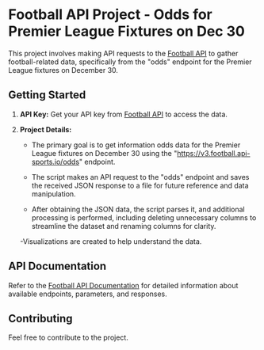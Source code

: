 # Football API Project - Odds for Premier League Fixtures on Dec 30

This project involves making API requests to the [Football API](https://www.api-football.com/) to gather football-related data, specifically from the "odds" endpoint for the Premier League fixtures on December 30.

## Getting Started

1. **API Key:**
   Get your API key from [Football API](https://www.api-sports.io/) to access the data.

2. **Project Details:**
   - The primary goal is to get information odds data for the Premier League fixtures on December 30 using the "https://v3.football.api-sports.io/odds" endpoint.

   - The script makes an API request to the "odds" endpoint and saves the received JSON response to a file for future reference and data manipulation.

   - After obtaining the JSON data, the script parses it, and additional processing is performed, including deleting unnecessary columns to streamline the dataset and renaming columns for clarity.

   -Visualizations are created to help understand the data.


## API Documentation

Refer to the [Football API Documentation](https://www.api-sports.io/documentation/football/v3) for detailed information about available endpoints, parameters, and responses. 

## Contributing

Feel free to contribute to the project.


